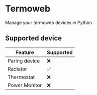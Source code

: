 # Termoweb

Manage your termoweb devices in Python

## Supported device

| Feature           | Supported |
|-------------------|-----------|
| Paring device     | ❌        |
| Radiator          | ✅        |
| Thermostat        | ❌        |
| Power Monitor     | ❌        |